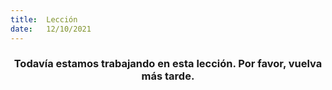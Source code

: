 ```yaml
---
title:  Lección
date:   12/10/2021
---
```


### <center>Todavía estamos trabajando en esta lección. Por favor, vuelva más tarde.</center>